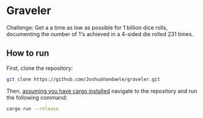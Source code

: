 # Graveler

Challenge: Get a a time as low as possible for 1 billion dice rolls, documenting the number of 1's achieved in a 4-sided die rolled 231 times.

## How to run

First, clone the repository:

```bash
git clone https://github.com/JoshuaVandaele/graveler.git
```

Then, [assuming you have cargo installed](https://www.rust-lang.org/tools/install) navigate to the repository and run the following command:

```bash
cargo run --release
```
